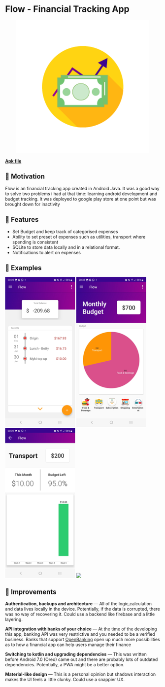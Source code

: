 # Flow - Financial Tracking App

<div style="text-align:center"><img src="screenshots/ic_flow_foreground.png" /></div>

[**Apk file**](app/release/app-release.apk)

## 📖 Motivation
Flow is an financial tracking app created in Android Java. It was a good way to solve two problems i had at that time: learning android development and budget tracking. It was deployed to google play store at one point but was brought down for inactivity  

## 🚀 Features
- Set Budget and keep track of categorised expenses
- Ability to set preset of expenses such as utilities, transport where spending is consistent
- SQLite to store data locally and in a relational format.
- Notifications to alert on expenses

## 👀 Examples
<p float="left">
  <img src="screenshots/landing_screen.jpg" width="45%" />
  <img src="screenshots/budget_screen.jpg" width="45%"  />
  <img src="screenshots/chart_screen.jpg" width="45%" /> 
  <img src="screenshots/screenshots/graph_screen.jpg" width="45%" />

</p>


## 🌲 Improvements
**Authentication, backups and architecture** — All of the logic,calculation and data lives locally in the device. Potentially, if the data is corrupted, there was no way of recovering it. Could use a backend like firebase and a little layering.

**API integration with banks of your choice** — At the time of the developing this app, banking API was very restrictive and you needed to be a verified business. Banks that support [OpenBanking](https://developer.nab.com.au/docs/open-banking) open up much more possibilities as to how a financial app can help users manage their finance

**Switching to kotlin and upgrading dependencies** — This was written before Android 7.0 (Oreo) came out and there are probably lots of outdated dependencies. Potentially, a PWA might be a better option.

**Material-like design** — This is a personal opinion but shadows interaction makes the UI feels a little clunky. Could use a snappier UX.